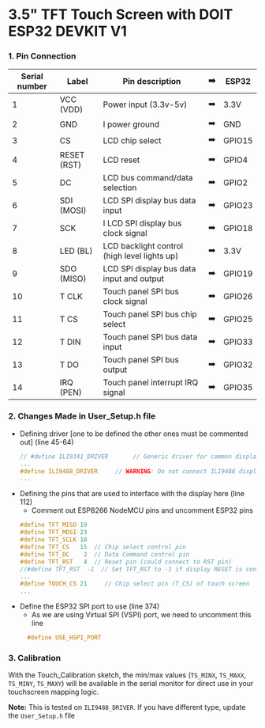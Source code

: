 # 3.5" TFT Touch Screen with DOIT ESP32 DEVKIT V1   
### 1. Pin Connection


| Serial number | Label       | 	Pin description                             | ➡️  | ESP32  |
|---------------|-------------|----------------------------------------------|-----|--------|
| 1	            | VCC (VDD)   | 	Power input (3.3v-5v)                       | ➡️  | 3.3V   |
| 2	            | GND	        | I power ground                               | ➡️  | GND    |
| 3	            | CS	         | LCD chip select                              | ➡️  | GPIO15 |
| 4	            | RESET (RST) | 	LCD reset                                   | ➡️  | GPIO4  |
| 5	            | DC	         | LCD bus command/data selection               | ➡️  | GPIO2  |
| 6	            | SDI (MOSI)	 | LCD SPI display bus data input               | ➡️  | GPIO23 |
| 7	            | SCK	        | I LCD SPI display bus clock signal           | ➡️  | GPIO18 |
| 8	            | LED (BL)	   | LCD backlight control (high level lights up) | ➡️  | 3.3V   |
| 9	            | SDO (MISO)	 | LCD SPI display bus data input and output    | ➡️  | GPIO19 |
| 10	           | T CLK	      | Touch panel SPI bus clock signal             | ➡️  | GPIO26 |
| 11	           | T CS	       | Touch panel SPI bus chip select              | ➡️  | GPIO25 |
| 12	           | T DIN	      | Touch panel SPI bus data input               | ➡️  | GPIO33 |
| 13	           | T DO	       | Touch panel SPI bus output                   | ➡️  | GPIO32 |
| 14	           | IRQ (PEN)   | 	Touch panel interrupt IRQ signal            | ➡️  | GPIO35 |

### 2. Changes Made in User_Setup.h file
- Defining driver [one to be defined the other ones must be commented out] (line 45-64)
  ```cpp
  // #define ILI9341_DRIVER       // Generic driver for common displays
  ...
  #define ILI9488_DRIVER     // WARNING: Do not connect ILI9488 display SDO to MISO if other devices share the SPI bus (TFT SDO does NOT tristate when CS is high)
  ...
  ```
- Defining the pins that are used to interface with the display here (line 112)
  - Comment out  ESP8266 NodeMCU pins and uncomment ESP32 pins 
  ```cpp
  #define TFT_MISO 19
  #define TFT_MOSI 23
  #define TFT_SCLK 18
  #define TFT_CS   15  // Chip select control pin
  #define TFT_DC    2  // Data Command control pin
  #define TFT_RST   4  // Reset pin (could connect to RST pin)
  //#define TFT_RST  -1  // Set TFT_RST to -1 if display RESET is connected to ESP32 board RST
  ...
  #define TOUCH_CS 21     // Chip select pin (T_CS) of touch screen 
  ...
  ```
- Define the ESP32 SPI port to use (line 374)
  - As we are using Virtual SPI (VSPI) port, we need to uncomment this line
  ```cpp
    #define USE_HSPI_PORT 
  ```
### 3. Calibration
With the Touch_Calibration sketch, the min/max values (`TS_MINX`, `TS_MAXX`, `TS_MINY`, `TS_MAXY`) will be available in the serial monitor for direct use in your touchscreen mapping logic.

**Note:** This is tested on `ILI9488_DRIVER`. If you have different type, update the `User_Setup.h` file

